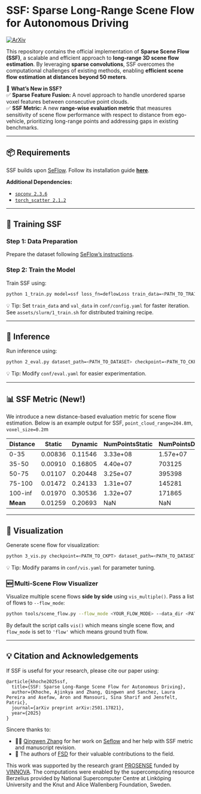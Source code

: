 # **SSF: Sparse Long-Range Scene Flow for Autonomous Driving**  

[![ArXiv](https://img.shields.io/badge/arXiv-2501.17821-blue.svg)](https://arxiv.org/abs/2501.17821)  

This repository contains the official implementation of **Sparse Scene Flow (SSF)**, a scalable and efficient approach to **long-range 3D scene flow estimation**. By leveraging **sparse convolutions**, SSF overcomes the computational challenges of existing methods, enabling **efficient scene flow estimation at distances beyond 50 meters**.  

🚀 **What’s New in SSF?**  
✅ **Sparse Feature Fusion:** A novel approach to handle unordered sparse voxel features between consecutive point clouds.  
✅ **SSF Metric:** A new **range-wise evaluation metric** that measures sensitivity of scene flow performance with respect to distance from ego-vehicle, prioritizing long-range points and addressing gaps in existing benchmarks.  

---

## **📦 Requirements**  

SSF builds upon [SeFlow](https://github.com/KTH-RPL/SeFlow). Follow its installation guide **[here](https://github.com/KTH-RPL/SeFlow/tree/6f20f8f87c114f80a355307a2508f71d42765383)**.

**Additional Dependencies:**  
- [`spconv 2.3.6`](https://github.com/traveller59/spconv)  
- [`torch_scatter 2.1.2`](https://github.com/rusty1s/pytorch_scatter)  

---

## **🚀 Training SSF**  

### **Step 1: Data Preparation**  
Prepare the dataset following [SeFlow’s instructions](https://github.com/KTH-RPL/SeFlow/tree/6f20f8f87c114f80a355307a2508f71d42765383?tab=readme-ov-file#data-preparation).  

### **Step 2: Train the Model**  
Train SSF using:  
```bash
python 1_train.py model=ssf loss_fn=deflowLoss train_data=<PATH_TO_TRAIN_DATA> val_data=<PATH_TO_VAL_DATA>
```
💡 Tip: Set `train_data` and `val_data` in `conf/config.yaml` for faster iteration. See `assets/slurm/1_train.sh` for distributed training recipe.

---

## **📝 Inference**  
Run inference using:
```bash
python 2_eval.py dataset_path=<PATH_TO_DATASET> checkpoint=<PATH_TO_CKPT> av2_mode=(val,test) save_res=(True,False)
```
💡 Tip: Modify `conf/eval.yaml` for easier experimentation.

---

## **📊 SSF Metric (New!)**
We introduce a new distance-based evaluation metric for scene flow estimation. Below is an example output for SSF, `point_cloud_range=204.8`m, `voxel_size=0.2`m

| Distance  | Static    | Dynamic  | NumPointsStatic | NumPointsDynamic |
|-----------|----------|----------|-----------------|------------------|
| 0-35      | 0.00836  | 0.11546  | 3.33e+08        | 1.57e+07         |
| 35-50     | 0.00910  | 0.16805  | 4.40e+07        | 703125           |
| 50-75     | 0.01107  | 0.20448  | 3.25e+07        | 395398           |
| 75-100    | 0.01472  | 0.24133  | 1.31e+07        | 145281           |
| 100-inf   | 0.01970  | 0.30536  | 1.32e+07        | 171865           |
| **Mean**  | 0.01259  | 0.20693  | NaN             | NaN              |

---

## **🎨 Visualization**  
Generate scene flow for visualization: 
```bash
python 3_vis.py checkpoint=<PATH_TO_CKPT> dataset_path=<PATH_TO_DATASET>
```
💡 Tip: Modify params in `conf/vis.yaml` for parameter tuning.

### **🆕 Multi-Scene Flow Visualizer**
Visualize multiple scene flows **side by side** using `vis_multiple()`. Pass a list of flows to `--flow_mode`:
```bash
python tools/scene_flow.py --flow_mode <YOUR_FLOW_MODE> --data_dir <PATH_TO_DATASET>
```

By default the script calls `vis()` which means single scene flow, and `flow_mode` is set to `'flow'` which means ground truth flow.

---

## **💡 Citation and Acknowledgements** 
If SSF is useful for your research, please cite our paper using:

```
@article{khoche2025ssf,
  title={SSF: Sparse Long-Range Scene Flow for Autonomous Driving},
  author={Khoche, Ajinkya and Zhang, Qingwen and Sanchez, Laura Pereira and Asefaw, Aron and Mansouri, Sina Sharif and Jensfelt, Patric},
  journal={arXiv preprint arXiv:2501.17821},
  year={2025}
}
```

Sincere thanks to:

- 👩‍🔬 [Qingwen Zhang](https://kin-zhang.github.io/) for her work on [Seflow](https://github.com/KTH-RPL/SeFlow) and her help with SSF metric and manuscript revision. 
- 🔬 The authors of [FSD](https://github.com/tusen-ai/SST.git) for their valuable contributions to the field. 

This work was supported by the research grant [PROSENSE](https://www.vinnova.se/en/p/prosense-proactive-sensing-for-autonomous-driving/) funded by [VINNOVA](https://www.vinnova.se/en). The computations were enabled by the supercomputing resource Berzelius provided by National Supercomputer Centre at Linköping University and the Knut and Alice Wallenberg Foundation, Sweden.